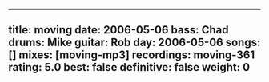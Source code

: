 
---
title: moving
date: 2006-05-06
bass:	Chad
drums:	Mike
guitar:	Rob
day: 2006-05-06
songs: []
mixes: [moving-mp3]
recordings: moving-361
rating: 5.0
best: false
definitive: false
weight: 0
---
